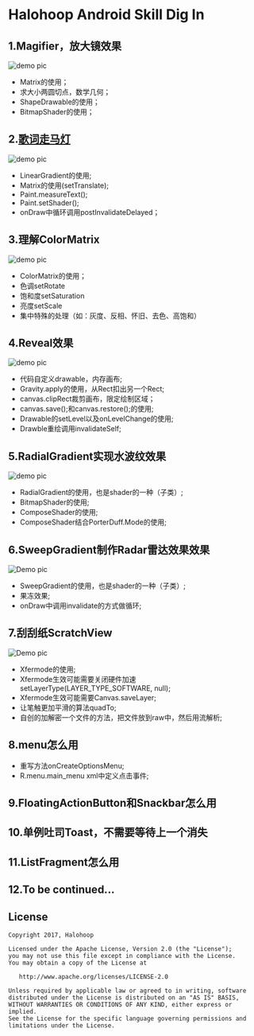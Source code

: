 # Halohoop Android Skill Dig In
## 1.Magifier，放大镜效果
![demo pic](./device-2017-05-04-181727.gif)

* Matrix的使用；
* 求大小两圆切点，数学几何；
* ShapeDrawable的使用；
* BitmapShader的使用；

## 2.[歌词走马灯](https://github.com/halohoop/PartsShowTextView)
![demo pic](./device-2017-05-04-120156.gif)

* LinearGradient的使用;
* Matrix的使用(setTranslate);
* Paint.measureText();
* Paint.setShader();
* onDraw中循环调用postInvalidateDelayed；

## 3.理解ColorMatrix

![demo pic](./ColorMatrix.png)

* ColorMatrix的使用；
* 色调setRotate
* 饱和度setSaturation
* 亮度setScale
* 集中特殊的处理（如：灰度、反相、怀旧、去色、高饱和）

## 4.Reveal效果

![demo pic](./device-2017-05-06-002903.gif)

* 代码自定义drawable，内存画布;
* Gravity.apply的使用，从Rect扣出另一个Rect;
* canvas.clipRect裁剪画布，限定绘制区域；
* canvas.save();和canvas.restore();的使用;
* Drawable的setLevel以及onLevelChange的使用;
* Drawble重绘调用invalidateSelf;

## 5.RadialGradient实现水波纹效果

![demo pic](./device-2017-05-12-010202.gif)

* RadialGradient的使用，也是shader的一种（子类）;
* BitmapShader的使用;
* ComposeShader的使用;
* ComposeShader结合PorterDuff.Mode的使用;

## 6.SweepGradient制作Radar雷达效果效果

![Demo pic](./device-2017-05-13-092925.gif)

* SweepGradient的使用，也是shader的一种（子类）;
* 果冻效果;
* onDraw中调用invalidate的方式做循环;

## 7.刮刮纸ScratchView

![Demo pic](./device-2017-05-15-182750.gif)

* Xfermode的使用;
* Xfermode生效可能需要关闭硬件加速setLayerType(LAYER_TYPE_SOFTWARE, null);
* Xfermode生效可能需要Canvas.saveLayer;
* 让笔触更加平滑的算法quadTo;
* 自创的加解密一个文件的方法，把文件放到raw中，然后用流解析;

## 8.menu怎么用

* 重写方法onCreateOptionsMenu;
* R.menu.main_menu  xml中定义点击事件;

## 9.FloatingActionButton和Snackbar怎么用
## 10.单例吐司Toast，不需要等待上一个消失
## 11.ListFragment怎么用

## 12.To be continued...


## License

    Copyright 2017, Halohoop

    Licensed under the Apache License, Version 2.0 (the "License");
    you may not use this file except in compliance with the License.
    You may obtain a copy of the License at

       http://www.apache.org/licenses/LICENSE-2.0

    Unless required by applicable law or agreed to in writing, software
    distributed under the License is distributed on an "AS IS" BASIS,
    WITHOUT WARRANTIES OR CONDITIONS OF ANY KIND, either express or implied.
    See the License for the specific language governing permissions and
    limitations under the License.